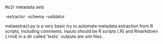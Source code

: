 #o2r metadata sets

-extractor
-schema
-validator

metaextract.py is a very basic try to automate metadata extraction from R scripts, including comments. inputs should be R scripts (.R) and Rmarkdown (.rmd) in a dir called 'tests'. outputs are xml files.
